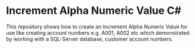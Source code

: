 # Increment Alpha Numeric Value C#
This repository shows how to create an Increment Alpha Numeric Value for use like creating account numbers e.g. A001, A002 etc which demonstrated by working with a SQL-Server database, customer account numbers.